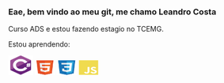 ### Eae, bem vindo ao meu git, me chamo Leandro Costa

Curso ADS e estou fazendo estagio no TCEMG.

Estou aprendendo:

<div align="start" style="display: inline_block">
  <img  alt="Leandro-Java" height="40" width="50" src="https://raw.githubusercontent.com/devicons/devicon/master/icons/csharp/csharp-original.svg" />
  <img  alt="Leandro-HTML" height="30" width="40" src="https://raw.githubusercontent.com/devicons/devicon/master/icons/html5/html5-original.svg">
  <img  alt="Leandro-CSS" height="30" width="40" src="https://raw.githubusercontent.com/devicons/devicon/master/icons/css3/css3-original.svg">
  <img  alt="Leandro-Js" height="30" width="40" src="https://raw.githubusercontent.com/devicons/devicon/master/icons/javascript/javascript-plain.svg">
</div>
